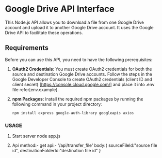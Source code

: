 # Google Drive API Interface

This Node.js API allows you to download a file from one Google Drive account and upload it to another Google Drive account. It uses the Google Drive API to facilitate these operations.

## Requirements

Before you can use this API, you need to have the following prerequisites:

1. **OAuth2 Credentials**: You must create OAuth2 credentials for both the source and destination Google Drive accounts. Follow the steps in the Google Developer Console to create OAuth2 credentials (client ID and client secret) [https://console.cloud.google.com/] and place it into .env file refer[env.example].

2. **npm Packages**: Install the required npm packages by running the following command in your project directory:

   ```bash
   npm install express google-auth-library googleapis axios

### USAGE
1. Start server
node app.js

2. Api
method:- get
api:- '/api/transfer_file'
body:{
    sourceFileId:"source file id",
    destinationFolderId:"destination file id"
}
